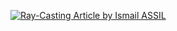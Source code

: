  <a target="_blank" href="https://github-readme-medium-recent-article.vercel.app/medium/ismailassil/0"><img src="https://imgur.com/a/MrDEiHN" alt="Ray-Casting Article by Ismail ASSIL"> 
